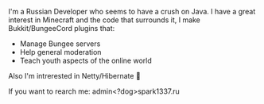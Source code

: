 I'm a Russian Developer who seems to have a crush on Java. I have a great interest in Minecraft and the code that surrounds it, I make Bukkit/BungeeCord plugins that:

- Manage Bungee servers
- Help general moderation
- Teach youth aspects of the online world

Also I'm intrerested in Netty/Hibernate 👀 

If you want to rearch me: admin<?dog>spark1337.ru
